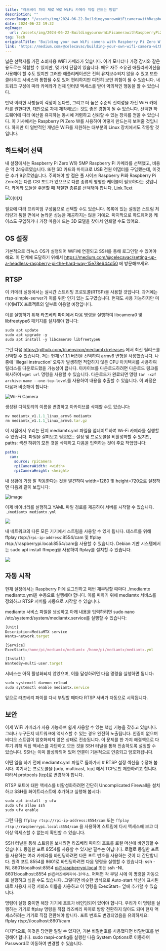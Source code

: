 ```yaml
---
title: "라즈베리 파이 제로 W로 WiFi 카메라 직접 만드는 방법"
description: ""
coverImage: "/assets/img/2024-06-22-BuildingyourownWiFicamerawithRaspberryPiZeroW_0.png"
date: 2024-06-22 19:32
ogImage: 
  url: /assets/img/2024-06-22-BuildingyourownWiFicamerawithRaspberryPiZeroW_0.png
tag: Tech
originalTitle: "Building your own WiFi camera with Raspberry Pi Zero W"
link: "https://medium.com/@celecavac/building-your-own-wifi-camera-with-raspberry-pi-zero-w-6d59b494e0c9"
---
```



넓은 선택지를 가진 소비자용 WiFi 카메라가 있습니다. 아기 모니터나 가정 감시와 같은 용도로는 적합할 수 있지만, 몇 가지 단점이 있습니다. 매우 자주 소유권 애플리케이션을 사용해야 할 수도 있지만 그러한 애플리케이션은 전혀 유지보수되지 않을 수 있고 또한 클라우드 서비스와 통합될 수도 있어 편리하지만 여전히 보안 위험이 될 수 있습니다. 네트워크 구성에 따라 카메라가 전체 인터넷 액세스를 받아 악의적인 행동을 할 수 있습니다.

만약 이러한 사항들이 걱정이 된다면, 그리고 더 높은 수준의 신뢰성을 가진 WiFi 카메라를 원한다면, 대안으로 자체 제작해보는 것도 좋은 경험이 될 수 있습니다. 선택한 하드웨어에 따라 예산을 유지하는 동시에 저렴하고 신뢰할 수 있는 장치를 얻을 수 있습니다. 이 기사에서는 Raspberry Pi Zero W를 사용하여 어떻게 만드는지 보여줄 것입니다. 하지만 이 일반적인 개념은 WiFi를 지원하는 대부분의 Linux 장치에서도 작동할 것입니다.

## 하드웨어 선택

내 설정에서는 Raspberry Pi Zero W와 5MP Raspberry Pi 카메라를 선택했고, 비용은 약 24유로였습니다. 또한 SD 카드와 마이크로 USB 전원 어댑터를 구입했는데, 이것은 추가 9유로였습니다. 주의해야 할 점은 풀 사이즈 Raspberry Pi와 Raspberry Pi Zero에는 다른 CSI 포트가 있으므로 다른 종류의 평평한 케이블이 필요하다는 것입니다. 카메라 모듈을 주문할 때 적절한 종류를 선택해야 합니다. [Link Text](https://www.arducam.com/raspberry-pi-camera-pinout/)

![이미지](/assets/img/2024-06-22-BuildingyourownWiFicamerawithRaspberryPiZeroW_0.png)

<div class="content-ad"></div>

필요에 따라 프리미엄 구성품으로 선택할 수도 있습니다. 목록에 있는 설정은 스트림 처리량과 품질 면에서 놀라운 성능을 제공하지는 않을 거예요.
마지막으로 하드웨어용 케이스도 구입하거나 가장 마음에 드는 3D 모델을 찾아서 인쇄할 수도 있어요.

## OS 설정

기본적으로 리눅스 OS가 실행되어 WiFi에 연결되고 SSH를 통해 로그인할 수 있어야 해요. 이 단계에 도달하기 위해서 https://medium.com/@celecavac/setting-up-a-headless-raspberry-pi-the-hard-way-15e78e644d50 에 방문해보세요.

## RTSP

<div class="content-ad"></div>

이 카메라 설정에서는 실시간 스트리밍 프로토콜(RTSP)을 사용할 것입니다. 과거에는 rtsp-simple-server가 이를 위한 인기 있는 도구였습니다. 현재도 사용 가능하지만 미디어MTX 프로젝트의 일부로 이용할 예정입니다.

이를 실행하기 위해 라즈베리 파이에서 다음 명령을 실행하여 libcamera0 및 libfreetype6 패키지를 설치해야 합니다:

```js
sudo apt update
sudo apt upgrade -y
sudo apt install -y libcamera0 libfreetype6
```

그런 다음 https://github.com/bluenviron/mediamtx/releases 에서 최신 릴리스를 선택할 수 있습니다. 저는 현재 v1.1.1 버전을 선택하여 armv6 변형을 사용했습니다. 나중에 'Illegal instruction' 오류가 발생하면 적합하지 않은 CPU 아키텍처를 사용하여 릴리스를 다운로드했을 가능성이 큽니다.
아카이브를 다운로드하려면 다운로드 링크를 복사하여 `wget url` 명령을 사용할 수 있습니다. 다운로드가 완료되면 명령 `tar -xzf archive-name --one-top-level`를 사용하여 내용을 추출할 수 있습니다. 이 과정은 다음과 비슷해야 합니다:

<div class="content-ad"></div>


![Wi-Fi Camera](/assets/img/2024-06-22-BuildingyourownWiFicamerawithRaspberryPiZeroW_1.png)

생성된 디렉토리의 이름을 변경하고 아카이브를 삭제할 수도 있습니다:

```js
mv mediamtx_v1.1.1_linux_armv6 mediamtx
rm mediamtx_v1.1.1_linux_armv6.tar.gz
```

이 시점에서 우리는 단지 mediamtx.yml 파일을 업데이트하여 Wi-Fi 카메라를 실행할 수 있습니다. 파일을 살펴보고 필요없는 설정 및 프로토콜을 비활성화할 수 있지만, paths: 섹션 하위의 모든 것을 삭제하고 다음을 입력하는 것이 주요 작업입니다:


<div class="content-ad"></div>

```yaml
paths:
  cam:
    source: rpiCamera
    rpiCameraWidth: <width>
    rpiCameraHeight: <height>
```

내 상황에 가장 잘 작동한다는 것을 발견하여 width=1280 및 height=720으로 설정하면 다음과 같이 보입니다:

![image](/assets/img/2024-06-22-BuildingyourownWiFicamerawithRaspberryPiZeroW_2.png)

이제 바이너리를 실행하고 YAML 파일 경로를 제공하여 서버를 시작할 수 있습니다. `./mediamtx mediamtx.yml`

<div class="content-ad"></div>


![](/assets/img/2024-06-22-BuildingyourownWiFicamerawithRaspberryPiZeroW_3.png)

내 네트워크의 다른 모든 기기에서 스트림을 사용할 수 있게 됩니다. 테스트를 위해 ffplay rtsp://`rpi-ip-address`:8554/cam 및 ffplay rtsp://raspberrypi.local:8554/cam을 사용할 수 있습니다. Debian 기반 시스템에서는 sudo apt install ffmpeg을 사용하여 ffplay를 설치할 수 있습니다.

![](/assets/img/2024-06-22-BuildingyourownWiFicamerawithRaspberryPiZeroW_4.png)

## 자동 시작


<div class="content-ad"></div>

현재 설정에서는 Raspberry Pi에 로그인하고 매번 재부팅할 때마다 ./mediamtx mediamtx.yml을 수동으로 실행해야 합니다.
이를 피하기 위해 mediamtx 서비스를 정의하고 RTSP 서버를 자동으로 시작할 수 있습니다.

mediamtx 서비스 파일을 생성하고 아래 내용을 입력하려면 sudo nano /etc/systemd/system/mediamtx.service를 실행할 수 있습니다:

```js
[Unit]
Description=MediaMTX service
Wants=network.target

[Service]
ExecStart=/home/pi/mediamtx/mediamtx /home/pi/mediamtx/mediamtx.yml

[Install]
WantedBy=multi-user.target
```

서비스는 아직 활성화되지 않았으며, 이를 달성하려면 다음 명령을 실행하면 됩니다:

<div class="content-ad"></div>

```js
sudo systemctl daemon-reload
sudo systemctl enable mediamtx.service
```

앞으로 라즈베리 파이를 다시 부팅할 때마다 RTSP 서버가 자동으로 시작됩니다.

## 보안

이제 WiFi 카메라가 사용 가능하며 쉽게 사용할 수 있는 핵심 기능을 갖추고 있습니다. 그러나 누구든지 네트워크에 액세스할 수 있는 경우 완전히 노출됩니다. 인증이 없으며 비디오 스트림이 암호화되지 않은 상태로 전송됩니다.
이 문제를 한 가지 해결책으로 다루기 위해 직접 액세스를 차단하고 모든 것을 SSH 터널을 통해 전송하도록 설정할 수 있습니다. SSH는 이미 활성화되어 있어 연결이 기본적으로 인증되고 암호화됩니다.

<div class="content-ad"></div>

어떤 일을 하기 전에 mediamtx.yml 파일로 돌아가서 # RTSP 설정 섹션을 수정해 봅시다. 여기서는 프로토콜을 [udp, multicast, tcp] 에서 TCP로만 제한하려고 합니다. 따라서 protocols [tcp]로 변경해야 합니다.

RTSP 포트에 대한 액세스를 비활성화하려면 간단히 Uncomplicated Firewall을 설치하고 SSH를 화이트리스트에 추가하고 실행해 봅시다:

```js
sudo apt install -y ufw
sudo ufw allow ssh
sudo ufw enable
```

그런 다음 `ffplay rtsp://rpi-ip-address:8554/cam` 또는 `ffplay rtsp://raspberrypi.local:8554/cam` 을 사용하여 스트림에 다시 액세스해 보고 더 이상 액세스할 수 없는지 확인할 수 있습니다.

<div class="content-ad"></div>

SSH 터널을 통해 스트림을 보내려면 라즈베리 파이의 포트를 로컬 머신에 바인딩할 수 있습니다. 동일한 포트 8554를 사용할 수 있지만 필수는 아닙니다. 로컬로 동일한 포트를 사용하는 여러 카메라를 바인딩하려면 다른 포트 번호를 사용하는 것이 더 간단합니다.
원격 포트 8554를 8601로 바인딩하려면 다음 명령을 실행할 수 있습니다: ssh -NL 8601:localhost:8554 pi@raspberrypi.local 또는 ssh -NL 8601:localhost:8554 pi@`라즈베리파이-IP주소`.
어쩌면 각 부팅 시에 이 명령을 자동으로 실행하고 싶을 수도 있습니다. 그렇다면 비슷한 방식으로 Auto-start 섹션에 표시된대로 사용자 지정 서비스 이름을 사용하고 이 명령을 ExecStart= 옆에 추가할 수 있습니다.

명령이 실행 중이면 해당 기기에 포트가 바인딩되어 있어야 합니다. 우리가 이 명령을 실행하는 기기로 ffplay 명령을 직접 라즈베리 파이로 방향 전환하지 않아도 되며 현재 액세스하려는 기기로 직접 전환해야 합니다. 포트 번호도 변경되었음을 유의하세요: ffplay rtsp://localhost:8601/cam

마지막으로, 이것은 당연한 일일 수 있지만, 기본 비밀번호를 사용했다면 비밀번호를 변경해야 합니다. sudo raspi-config를 실행한 다음 System Options로 이동하여 Password로 이동하여 변경할 수 있습니다.